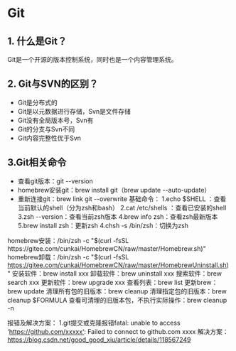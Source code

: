 # Git

## 1. 什么是Git？
   Git是一个开源的版本控制系统，同时也是一个内容管理系统。
## 2. Git与SVN的区别？
   * Git是分布式的
   * Git是以元数据进行存储，Svn是文件存储
   * Git没有全局版本号，Svn有
   * Git的分支与Svn不同
   * Git内容完整性优于Svn
## 3.Git相关命令
  * 查看git版本：git --version
  * homebrew安装git：brew install git（brew update --auto-update）
  * 重新连接git：brew link git --overwrite
基础命令：
1.echo $SHELL ：查看当前默认的shell（分为zsh和bash）
2.cat /etc/shells ：查看已安装的shell
3.zsh --version：查看当前zsh版本
4.brew info zsh：查看zsh最新版本
5.brew install zsh：更新zsh
4.chsh -s /bin/zsh：切换为zsh

homebrew安装：/bin/zsh -c "$(curl -fsSL https://gitee.com/cunkai/HomebrewCN/raw/master/Homebrew.sh)"
homebrew卸载：/bin/zsh -c "$(curl -fsSL https://gitee.com/cunkai/HomebrewCN/raw/master/HomebrewUninstall.sh)"
安装软件：brew install xxx
卸载软件：brew uninstall xxx
搜索软件：brew search xxx
更新软件：brew upgrade xxx
查看列表：brew list
更新brew：brew update
清理所有包的旧版本：brew cleanup
清理指定包的旧版本：brew cleanup $FORMULA
查看可清理的旧版本包，不执行实际操作：brew cleanup -n

报错及解决方案：
1.git提交或克隆报错fatal: unable to access ‘https://github.com/xxxxx‘: Failed to connect to github.com xxxx
解决方案：https://blog.csdn.net/good_good_xiu/article/details/118567249